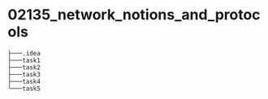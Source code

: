 # 02135_network_notions_and_protocols
```
├───.idea
├───task1
├───task2
├───task3
├───task4
└───task5
```
